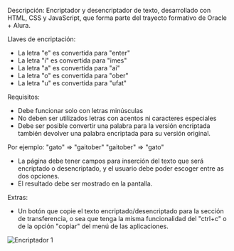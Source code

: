 
Descripción:
Encriptador y desencriptador de texto, desarrollado con HTML, CSS y JavaScript, que forma parte del trayecto formativo de Oracle + Alura.

Llaves de encriptación:
- La letra "e" es convertida para "enter"
- La letra "i" es convertida para "imes"
- La letra "a" es convertida para "ai"
- La letra "o" es convertida para "ober"
- La letra "u" es convertida para "ufat"

Requisitos:
- Debe funcionar solo con letras minúsculas
- No deben ser utilizados letras con acentos ni caracteres especiales
- Debe ser posible convertir una palabra para la versión encriptada también devolver una palabra encriptada para su versión original.


Por ejemplo:
"gato" => "gaitober"
"gaitober" => "gato"


- La página debe tener campos para inserción del texto que será encriptado o desencriptado, y el usuario debe poder escoger entre as dos opciones.
- El resultado debe ser mostrado en la pantalla.

Extras:
- Un botón que copie el texto encriptado/desencriptado para la sección de transferencia, o sea que tenga la misma funcionalidad del "ctrl+c" o de la opción "copiar" del menú de las aplicaciones.

![Encriptador 1](https://user-images.githubusercontent.com/121143931/211471354-129e60b4-c5c4-4620-af84-566793319515.png)
